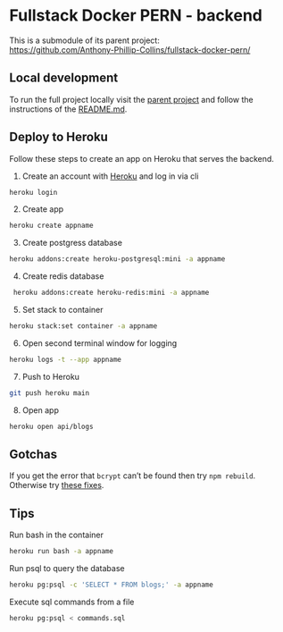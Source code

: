 # Fullstack Docker PERN - backend

This is a submodule of its parent project:  
https://github.com/Anthony-Phillip-Collins/fullstack-docker-pern/

## Local development

To run the full project locally visit the [parent project](https://github.com/Anthony-Phillip-Collins/fullstack-docker-pern/) and follow the instructions of the [README.md](https://github.com/Anthony-Phillip-Collins/fullstack-docker-pern/blob/main/README.md).

## Deploy to Heroku

Follow these steps to create an app on Heroku that serves the backend.

1. Create an account with [Heroku](https://www.heroku.com) and log in via cli

```bash
heroku login
```

2. Create app

```bash
heroku create appname
```

3. Create postgress database

```bash
heroku addons:create heroku-postgresql:mini -a appname
```

4. Create redis database

```bash
 heroku addons:create heroku-redis:mini -a appname
```

5. Set stack to container

```bash
heroku stack:set container -a appname
```

6. Open second terminal window for logging

```bash
heroku logs -t --app appname
```

7. Push to Heroku

```bash
git push heroku main
```

8. Open app

```bash
heroku open api/blogs
```

## Gotchas

If you get the error that `bcrypt` can’t be found then try `npm rebuild`. Otherwise try [these fixes](https://www.codefari.com/2019/11/common-issue-cant-find-module-bcrypt-in.html).

## Tips

Run bash in the container

```bash
heroku run bash -a appname
```

Run psql to query the database

```bash
heroku pg:psql -c 'SELECT * FROM blogs;' -a appname
```

Execute sql commands from a file

```bash
heroku pg:psql < commands.sql
```
